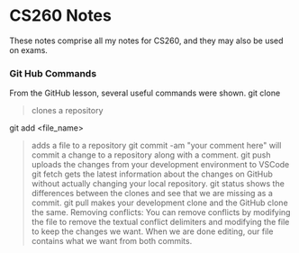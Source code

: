 # CS260 Notes
These notes comprise all my notes for CS260, and they may also be used on exams.
### Git Hub Commands
From the GitHub lesson, several useful commands were shown.
git clone 
>clones a repository

git add <file_name>
>adds a file to a repository
git commit -am "your comment here"
>will commit a change to a repository along with a comment.
git push
>uploads the changes from your development environment to VSCode
git fetch
>gets the latest information about the changes on GitHub without actually changing your local repository.
git status
>shows the differences between the clones and see that we are missing as a commit.
git pull
>makes your development clone and the GitHub clone the same.
Removing conflicts:
>You can remove conflicts by modifying the file to remove the textual conflict delimiters
>and modifying the file to keep the changes we want.
>When we are done editing, our file contains what we want from both commits.

